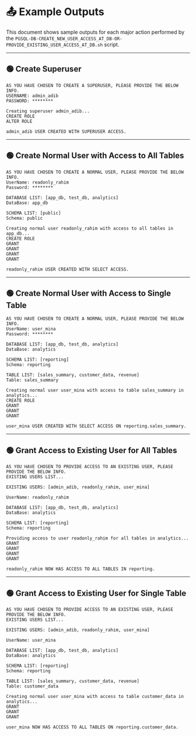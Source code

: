 # 📤 Example Outputs

This document shows sample outputs for each major action performed by the `PGSQL-DB-CREATE_NEW_USER_ACCESS_AT_DB-OR-PROVIDE_EXISTING_USER_ACCESS_AT_DB.sh` script.

---

## 🟢 Create Superuser

```
AS YOU HAVE CHOSEN TO CREATE A SUPERUSER, PLEASE PROVIDE THE BELOW INFO.
USERNAME: admin_adib
PASSWORD: ********

Creating superuser admin_adib...
CREATE ROLE
ALTER ROLE

admin_adib USER CREATED WITH SUPERUSER ACCESS.
```

---

## 🟢 Create Normal User with Access to All Tables

```
AS YOU HAVE CHOSEN TO CREATE A NORMAL USER, PLEASE PROVIDE THE BELOW INFO.
UserName: readonly_rahim
Password: ********

DATABASE LIST: [app_db, test_db, analytics]
DataBase: app_db

SCHEMA LIST: [public]
Schema: public

Creating normal user readonly_rahim with access to all tables in app_db...
CREATE ROLE
GRANT
GRANT
GRANT
GRANT

readonly_rahim USER CREATED WITH SELECT ACCESS.
```

---

## 🟢 Create Normal User with Access to Single Table

```
AS YOU HAVE CHOSEN TO CREATE A NORMAL USER, PLEASE PROVIDE THE BELOW INFO.
UserName: user_mina
Password: ********

DATABASE LIST: [app_db, test_db, analytics]
DataBase: analytics

SCHEMA LIST: [reporting]
Schema: reporting

TABLE LIST: [sales_summary, customer_data, revenue]
Table: sales_summary

Creating normal user user_mina with access to table sales_summary in analytics...
CREATE ROLE
GRANT
GRANT
GRANT

user_mina USER CREATED WITH SELECT ACCESS ON reporting.sales_summary.
```

---

## 🟢 Grant Access to Existing User for All Tables

```
AS YOU HAVE CHOSEN TO PROVIDE ACCESS TO AN EXISTING USER, PLEASE PROVIDE THE BELOW INFO.
EXISTING USERS LIST...

EXISTING USERS: [admin_adib, readonly_rahim, user_mina]

UserName: readonly_rahim

DATABASE LIST: [app_db, test_db, analytics]
DataBase: analytics

SCHEMA LIST: [reporting]
Schema: reporting

Providing access to user readonly_rahim for all tables in analytics...
GRANT
GRANT
GRANT
GRANT

readonly_rahim NOW HAS ACCESS TO ALL TABLES IN reporting.
```

---

## 🟢 Grant Access to Existing User for Single Table

```
AS YOU HAVE CHOSEN TO PROVIDE ACCESS TO AN EXISTING USER, PLEASE PROVIDE THE BELOW INFO.
EXISTING USERS LIST...

EXISTING USERS: [admin_adib, readonly_rahim, user_mina]

UserName: user_mina

DATABASE LIST: [app_db, test_db, analytics]
DataBase: analytics

SCHEMA LIST: [reporting]
Schema: reporting

TABLE LIST: [sales_summary, customer_data, revenue]
Table: customer_data

Creating normal user user_mina with access to table customer_data in analytics...
GRANT
GRANT
GRANT

user_mina NOW HAS ACCESS TO ALL TABLES ON reporting.customer_data.
```